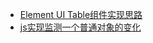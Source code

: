 - [Element UI Table组件实现思路](https://github.com/z2014/Vue-component/issues/1)
- [js实现监测一个普通对象的变化](https://github.com/z2014/Vue-component/issues/2)
